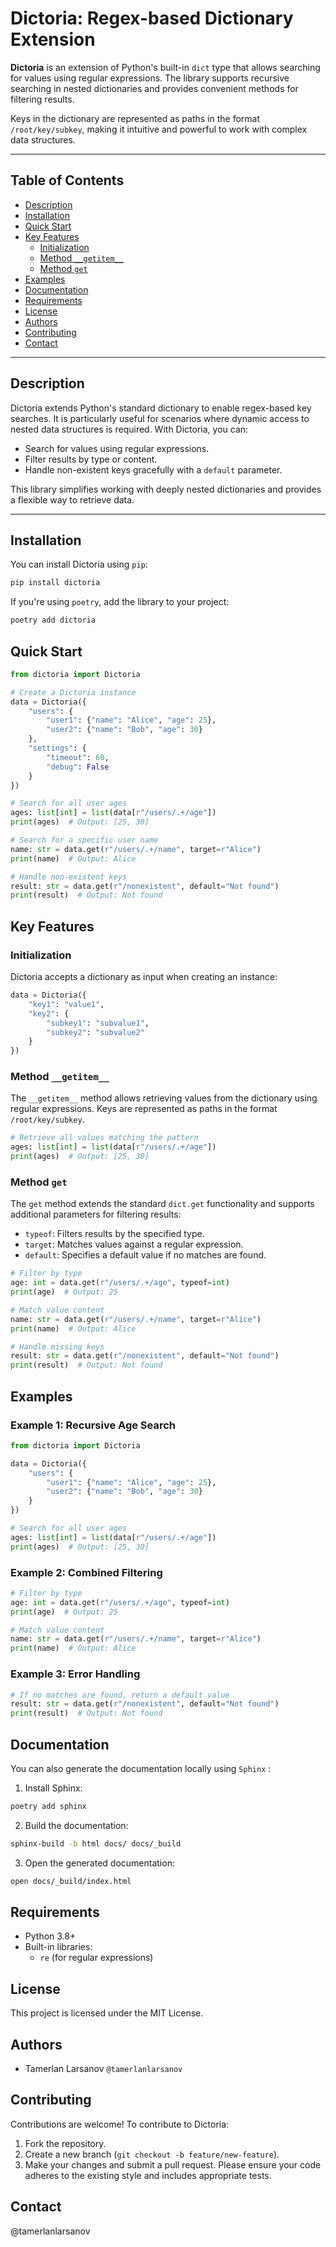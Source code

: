 # Dictoria: Regex-based Dictionary Extension

**Dictoria** is an extension of Python's built-in `dict` type that allows searching for values using regular expressions. The library supports recursive searching in nested dictionaries and provides convenient methods for filtering results.

Keys in the dictionary are represented as paths in the format `/root/key/subkey`, making it intuitive and powerful to work with complex data structures.

---

## Table of Contents

- [Description](#description)
- [Installation](#installation)
- [Quick Start](#quick-start)
- [Key Features](#key-features)
  - [Initialization](#initialization)
  - [Method `__getitem__`](#__getitem__)
  - [Method `get`](#method-get)
- [Examples](#examples)
- [Documentation](#documentation)
- [Requirements](#requirements)
- [License](#license)
- [Authors](#authors)
- [Contributing](#contributing)
- [Contact](#contact)

---

## Description

Dictoria extends Python's standard dictionary to enable regex-based key searches. It is particularly useful for scenarios where dynamic access to nested data structures is required. With Dictoria, you can:
- Search for values using regular expressions.
- Filter results by type or content.
- Handle non-existent keys gracefully with a `default` parameter.

This library simplifies working with deeply nested dictionaries and provides a flexible way to retrieve data.

---

## Installation

You can install Dictoria using `pip`:

```bash
pip install dictoria
```

If you're using `poetry`, add the library to your project:

```bash
poetry add dictoria
```

## Quick Start

```python
from dictoria import Dictoria

# Create a Dictoria instance
data = Dictoria({
    "users": {
        "user1": {"name": "Alice", "age": 25},
        "user2": {"name": "Bob", "age": 30}
    },
    "settings": {
        "timeout": 60,
        "debug": False
    }
})

# Search for all user ages
ages: list[int] = list(data[r"/users/.+/age"])
print(ages)  # Output: [25, 30]

# Search for a specific user name
name: str = data.get(r"/users/.+/name", target=r"Alice")
print(name)  # Output: Alice

# Handle non-existent keys
result: str = data.get(r"/nonexistent", default="Not found")
print(result)  # Output: Not found
```

## Key Features

### Initialization
Dictoria accepts a dictionary as input when creating an instance:

```python
data = Dictoria({
    "key1": "value1",
    "key2": {
        "subkey1": "subvalue1",
        "subkey2": "subvalue2"
    }
})
```

### Method `__getitem__`

The `__getitem__` method allows retrieving values from the dictionary using regular expressions. Keys are represented as paths in the format `/root/key/subkey`.

```python
# Retrieve all values matching the pattern
ages: list[int] = list(data[r"/users/.+/age"])
print(ages)  # Output: [25, 30]
```

### Method `get`

The `get` method extends the standard `dict.get` functionality and supports additional parameters for filtering results:

- `typeof`: Filters results by the specified type.
- `target`: Matches values against a regular expression.
- `default`: Specifies a default value if no matches are found.

```python
# Filter by type
age: int = data.get(r"/users/.+/age", typeof=int)
print(age)  # Output: 25

# Match value content
name: str = data.get(r"/users/.+/name", target=r"Alice")
print(name)  # Output: Alice

# Handle missing keys
result: str = data.get(r"/nonexistent", default="Not found")
print(result)  # Output: Not found
```

## Examples

### Example 1: Recursive Age Search

```python
from dictoria import Dictoria

data = Dictoria({
    "users": {
        "user1": {"name": "Alice", "age": 25},
        "user2": {"name": "Bob", "age": 30}
    }
})

# Search for all user ages
ages: list[int] = list(data[r"/users/.+/age"])
print(ages)  # Output: [25, 30]
```

### Example 2: Combined Filtering

```python
# Filter by type
age: int = data.get(r"/users/.+/age", typeof=int)
print(age)  # Output: 25

# Match value content
name: str = data.get(r"/users/.+/name", target=r"Alice")
print(name)  # Output: Alice
```

### Example 3: Error Handling

```python
# If no matches are found, return a default value
result: str = data.get(r"/nonexistent", default="Not found")
print(result)  # Output: Not found
```

## Documentation

You can also generate the documentation locally using `Sphinx` :

1. Install Sphinx:

```bash
poetry add sphinx
```

2. Build the documentation:

```bash
sphinx-build -b html docs/ docs/_build
```

3. Open the generated documentation:

```bash
open docs/_build/index.html
```

## Requirements

- Python 3.8+
- Built-in libraries:
    - `re` (for regular expressions)

## License

This project is licensed under the MIT License.

## Authors

- Tamerlan Larsanov `@tamerlanlarsanov`

## Contributing

Contributions are welcome! To contribute to Dictoria:
1. Fork the repository.
2. Create a new branch (`git checkout -b feature/new-feature`).
3. Make your changes and submit a pull request.
Please ensure your code adheres to the existing style and includes appropriate tests.

## Contact

@tamerlanlarsanov
